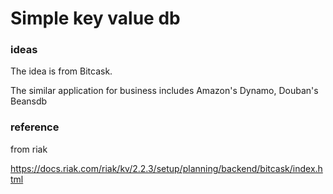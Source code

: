 # Simple key value db

### ideas 
The idea is from Bitcask.

The similar application for business includes Amazon's Dynamo, Douban's Beansdb

### reference 
from riak 

https://docs.riak.com/riak/kv/2.2.3/setup/planning/backend/bitcask/index.html

